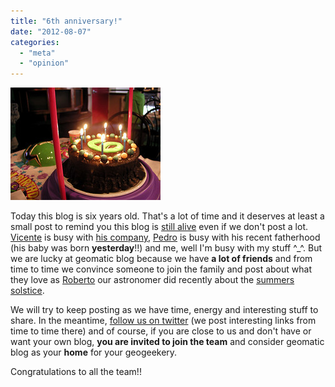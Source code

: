 ```yaml
---
title: "6th anniversary!"
date: "2012-08-07"
categories: 
  - "meta"
  - "opinion"
---
```


[![all-vegan birthday cake!](images/281716777_eda1ca62ab_m.jpg)](http://www.flickr.com/photos/sharynmorrow/281716777/ "all-vegan birthday cake! by massdistraction, on Flickr")

Today this blog is six years old. That's a lot of time and it deserves at least a small post to remind you this blog is [still alive](https://www.youtube.com/watch?v=Y6ljFaKRTrI) even if we don't post a lot. [Vicente](http://twitter.com/geochente) is busy with [his company](http://www.gim-geomatics.com/), [Pedro](http://twitter.com/vehrka) is busy with his recent fatherhood (his baby was born **yesterday**!!) and me, well I'm busy with my stuff ^\_^. But we are lucky at geomatic blog because we have **a lot of friends** and from time to time we convince someone to join the family and post about what they love as [Roberto](http://twitter.com/tolanss) our astronomer did recently about the [summers solstice](/2012/06/21/el-solsticio-de-verano/).

We will try to keep posting as we have time, energy and interesting stuff to share. In the meantime, [follow us on twitter](http://twitter.com/geomaticblog) (we post interesting links from time to time there) and of course, if you are close to us and don't have or want your own blog, **you are invited to join the team** and consider geomatic blog as your **home** for your geogeekery.

Congratulations to all the team!!
